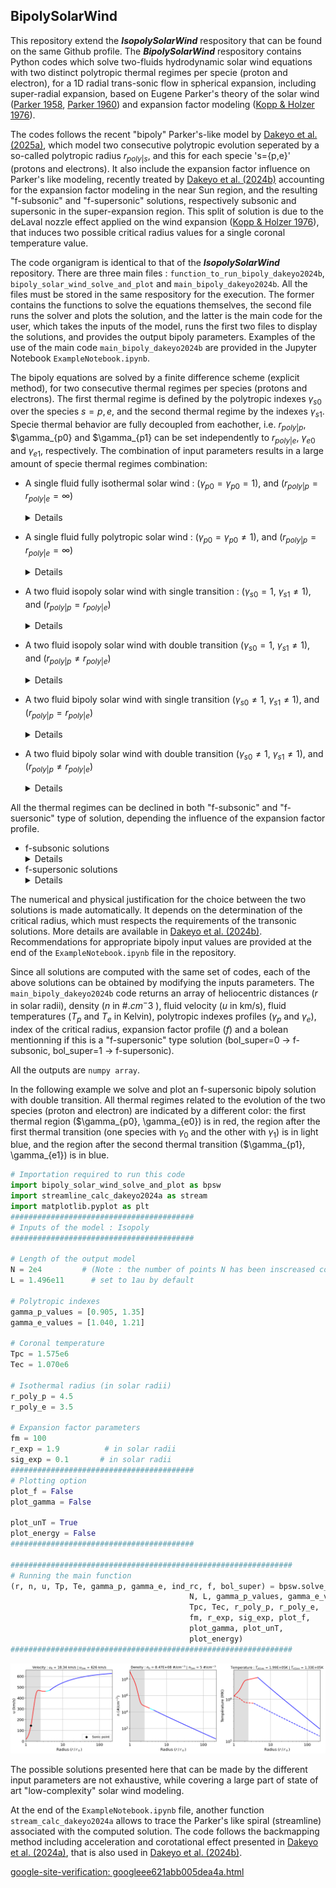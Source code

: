 ## BipolySolarWind

This repository extend the **_IsopolySolarWind_** respository that can be found on the same Github profile. 
The **_BipolySolarWind_** respository contains Python codes which solve two-fluids hydrodynamic solar wind equations with two distinct polytropic thermal regimes per specie (proton and electron), for a 1D radial trans-sonic flow in spherical expansion, including super-radial expansion, based on Eugene Parker's theory of the solar wind ([Parker 1958](https://ui.adsabs.harvard.edu/abs/1958ApJ...128..664P/abstract), [Parker 1960](https://ui.adsabs.harvard.edu/abs/1960ApJ...132..821P/abstract)) and expansion factor modeling ([Kopp & Holzer 1976](https://ui.adsabs.harvard.edu/abs/1976SoPh...49...43K/abstract)).

The codes follows the recent "bipoly" Parker's-like model by [Dakeyo et al. (2025a)](https://ui.adsabs.harvard.edu/abs/2022ApJ...940..130D/abstract), which model two consecutive polytropic evolution seperated by a so-called polytropic radius $r_{poly|s}$, and this for each specie 's={p,e}' (protons and electrons). It also include the expansion factor influence on Parker's like modeling, recently treated by [Dakeyo et al. (2024b)](https://arxiv.org/abs/2408.06155) accounting for the expansion factor modeling in the near Sun region, and the resulting "f-subsonic" and "f-supersonic" solutions, respectively subsonic and supersonic in the super-expansion region. This split of solution is due to the deLaval nozzle effect applied on the wind expansion ([Kopp & Holzer 1976](https://ui.adsabs.harvard.edu/abs/1976SoPh...49...43K/abstract)), that induces two possible critical radius values for a single coronal temperature value. 

The code organigram is identical to that of the **_IsopolySolarWind_** repository.
There are three main files : `function_to_run_bipoly_dakeyo2024b`, `bipoly_solar_wind_solve_and_plot` and `main_bipoly_dakeyo2024b`. All the files must be stored in the same respository for the execution. The former contains the functions to solve the equations themselves, the second file runs the solver and plots the solution, and the latter is the main code for the user, which takes the inputs of the model, runs the first two files to display the solutions, and provides the output bipoly parameters. Examples of the use of the main code `main_bipoly_dakeyo2024b` are provided in the Jupyter Notebook `ExampleNotebook.ipynb`. 

The bipoly equations are solved by a finite difference scheme (explicit method), for two consecutive thermal regimes per species (protons and electrons). The first thermal regime is defined by the polytropic indexes $\gamma_{s0}$ over the species $s = {p,e}$, and the second thermal regime by the indexes $\gamma_{s1}$. Specie thermal behavior are fully decoupled from eachother, i.e. $r_{poly|p}$, $\gamma_{p0} and $\gamma_{p1} can be set independently to $r_{poly|e}$, $\gamma_{e0}$ and $\gamma_{e1}$, respectively. The combination of input parameters results in a large amount of specie thermal regimes combination:

* A single fluid fully isothermal solar wind : ($\gamma_{p0} = \gamma_{p0} = 1$), and ($r_{poly|p} = r_{poly|e} = \infty$) <details><p> - This follows [Parker 1958](https://ui.adsabs.harvard.edu/abs/1958ApJ...128..664P/abstract), in which the solar wind fluid is held at a fixed temperature (equivalent version also available at [https://github.com/STBadman/ParkerSolarWind](https://github.com/STBadman/ParkerSolarWind)). See **_IsopolySolarWind_** or for more details.</p></details>

* A single fluid fully polytropic solar wind : ($\gamma_{p0} = \gamma_{p0} \neq 1$), and ($r_{poly|p} = r_{poly|e} = \infty$) <details><p> - This case is closely similar to the fully isothermal solar wind solution, at the difference that protons and electrons polytropic indexes are set to a value different to 1.</p></details>

* A two fluid isopoly solar wind with single transition : ($\gamma_{s0} = 1$, $\gamma_{s1} \neq 1$), and ($r_{poly|p} = r_{poly|e}$) <details><p> - Here, the solar wind temperature is allowed to cool with heliocentric distance, as is observed to actually occur in the solar wind (e.g. [Dakeyo et al. (2022)](https://ui.adsabs.harvard.edu/abs/2022ApJ...940..130D/abstract). 
This consists of an initial isothermal evolution (isothermal layer) up to a boundary distance called the "polytropic radius" $r_{poly}$, which can be interpreted in a first approximation as the region to which the coronal heating extends. In the present solution case, both protons and electrons share the same transition, i.e. $r_{poly|p} = r_{poly|e}$. 
For $r \gt r_{poly}$, the solar wind is constrained to follow a polytropic evolution which is initialized by the outer boundary conditions of the isothermal region. 
For most combinations of physical conditions, the trans-sonic critical point is located within the isothermal region. As long as the isothermal boundary is at sufficiently high altitude that the solar wind stays super-sonic at the transition to polytropic behavior, the solution remains on the asymptotically accelerating solution branch and a reasonable solar wind solution is obtained. The unphysical discontinuity at the regime transition can be smoothed by considering slowly varying polytropic indexes at the transition between the two regions, but this feature is not addressed here. </details></p> 

* A two fluid isopoly solar wind with double transition ($\gamma_{s0} = 1$, $\gamma_{s1} \neq 1$), and ($r_{poly|p} \neq r_{poly|e}$) <details><p> - Closely similar to the single transition solution, at the difference that protons and electrons do not share the same polytropic radius. </details></p>

* A two fluid bipoly solar wind with single transition ($\gamma_{s0} \neq 1$, $\gamma_{s1} \neq 1$), and ($r_{poly|p} = r_{poly|e}$) <details><p> - This case is closely similar to the isopoly single transition solution, at the difference that the first polytropic indexes $\gamma_{s0} are different to 1, leading to a non-isothermal evolution in the corona. </details></p>

* A two fluid bipoly solar wind with double transition ($\gamma_{s0} \neq 1$, $\gamma_{s1} \neq 1$), and ($r_{poly|p} \neq r_{poly|e}$) <details><p> - This case is closely similar to the bipoly single transition solution, but protons and electrons do not share the same polytropic radius. </details></p>


All the thermal regimes can be declined in both "f-subsonic" and "f-suersonic" type of solution, depending the influence of the expansion factor profile. 
* f-subsonic solutions <details><p> -  The f-subsonic solutions are the more commonly used in solar wind modeling and space weather. They embed relatively slowly accelerating wind, and a critical radius location between 3 and 8 $r_\odot$ for coronal temperature of the order of 0.5 - 3 MK. For this type of solution, the influence of the expansion factor is to create a deceleration region within the super-expansion region. 
* f-supersonic solutions <details><p> - The f-supersonic solutions are known, but less used in the space weather community. They induce a rapidly accelerating solar wind solution with a critical radius very close to the Sun inside the super-expansion region, ranging between 1 and $\sim$ 3 $r_\odot$, for coronal temperatures of the order of 0.5 - 3 MK. They induce more efficient work of pressure force leading to faster asymptotic as the f-subsonic solutions, for similar coronal conditions. They also induce a deceleration region, but approximately from the end of the super-expansion region to $\sim$ 8 $r_\odot$.  </details></p>

The numerical and physical justification for the choice between the two solutions is made automatically. It depends on the determination of the critical radius, which must respects the requirements of the transonic solutions.  More details are available in [Dakeyo et al. (2024b)](https://arxiv.org/abs/2408.06155). 
Recommendations for appropriate bipoly input values are provided at the end of the `ExampleNotebook.ipynb` file in the repository.


Since all solutions are computed with the same set of codes, each of the above solutions can be obtained by modifying the inputs parameters. The `main_bipoly_dakeyo2024b` code returns an array of heliocentric distances ($r$ in solar radii), density ($n$ in #.$cm^-3$ ), fluid velocity ($u$ in km/s), fluid temperatures ($T_p$ and $T_e$ in Kelvin), polytropic indexes profiles ($\gamma_p$ and $\gamma_e$), index of the critical radius, expansion factor profile ($f$) and a bolean mentionning if this is a "f-supersonic" type solution (bol_super=0 $\rightarrow$ f-subsonic, bol_super=1 $\rightarrow$ f-supersonic). 

All the outputs are `numpy array`. 

In the following example we solve and plot an f-supersonic bipoly solution with double transition. All thermal regimes related to the evolution of the two species (proton and electron) are indicated by a different color: the first thermal region ($\gamma_{p0}, \gamma_{e0}) is in red, the region after the first thermal transition (one species with $\gamma_0$ and the other with $\gamma_1$) is in light blue, and the region after the second thermal transition ($\gamma_{p1}, \gamma_{e1}) is in blue. 

```python
# Importation required to run this code
import bipoly_solar_wind_solve_and_plot as bpsw
import streamline_calc_dakeyo2024a as stream 
import matplotlib.pyplot as plt
#########################################
# Inputs of the model : Isopoly 
#########################################

# Length of the output model
N = 2e4         # (Note : the number of points N has been inscreased compared to previous cases)
L = 1.496e11      # set to 1au by default

# Polytropic indexes
gamma_p_values = [0.905, 1.35] 
gamma_e_values = [1.040, 1.21]

# Coronal temperature
Tpc = 1.575e6
Tec = 1.070e6

# Isothermal radius (in solar radii)
r_poly_p = 4.5
r_poly_e = 3.5

# Expansion factor parameters
fm = 100
r_exp = 1.9          # in solar radii
sig_exp = 0.1       # in solar radii
#########################################
# Plotting option 
plot_f = False
plot_gamma = False

plot_unT = True
plot_energy = False
#########################################

###############################################################
# Running the main function
(r, n, u, Tp, Te, gamma_p, gamma_e, ind_rc, f, bol_super) = bpsw.solve_bipoly(
                                        N, L, gamma_p_values, gamma_e_values, 
                                        Tpc, Tec, r_poly_p, r_poly_e,
                                        fm, r_exp, sig_exp, plot_f, 
                                        plot_gamma, plot_unT, 
                                        plot_energy)
###############################################################
```
![image](bipoly_example.png)

The possible solutions presented here that can be made by the different input parameters are not exhaustive, while covering a large part of state of art "low-complexity" solar wind modeling.

At the end of the `ExampleNotebook.ipynb` file, another function `stream_calc_dakeyo2024a` allows to trace the Parker's like spiral (streamline) associated with the computed solution. The code follows the backmapping method including acceleration and corotational effect presented in [Dakeyo et al. (2024a)](https://ui.adsabs.harvard.edu/abs/2024A%26A...686A..12D/abstract), that is also used in [Dakeyo et al. (2024b)](https://arxiv.org/abs/2408.06155). 

[google-site-verification: googleee621abb005dea4a.html](googleee621abb005dea4a.html)





